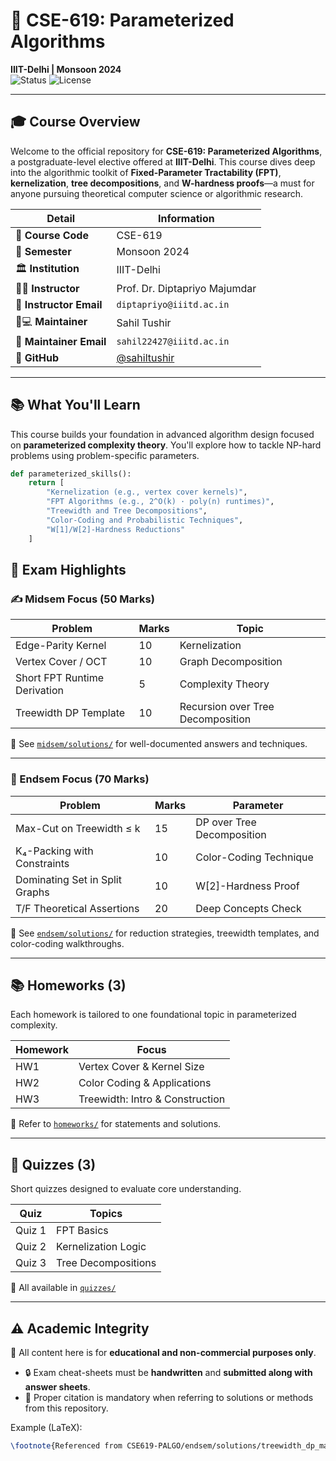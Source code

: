 # 🧩 CSE-619: Parameterized Algorithms  
**IIIT-Delhi | Monsoon 2024**  
![Status](https://img.shields.io/badge/Status-Actively_Maintained-brightgreen) ![License](https://img.shields.io/badge/License-CC_BY--NC_4.0-lightgrey)

---

## 🎓 Course Overview

Welcome to the official repository for **CSE-619: Parameterized Algorithms**, a postgraduate-level elective offered at **IIIT-Delhi**. This course dives deep into the algorithmic toolkit of **Fixed-Parameter Tractability (FPT)**, **kernelization**, **tree decompositions**, and **W-hardness proofs**—a must for anyone pursuing theoretical computer science or algorithmic research.

| Detail | Information |
|--------|-------------|
| 📌 **Course Code** | CSE-619 |
| 📅 **Semester** | Monsoon 2024 |
| 🏛 **Institution** | IIIT-Delhi |
| 👨🏫 **Instructor** | Prof. Dr. Diptapriyo Majumdar |
| 📧 **Instructor Email** | `diptapriyo@iiitd.ac.in` |
| 👨💻 **Maintainer** | Sahil Tushir |
| 📧 **Maintainer Email** | `sahil22427@iiitd.ac.in` |
| 🐙 **GitHub** | [@sahiltushir](https://github.com/sahiltushir) |

---

## 📚 What You'll Learn

This course builds your foundation in advanced algorithm design focused on **parameterized complexity theory**. You'll explore how to tackle NP-hard problems using problem-specific parameters.

```python
def parameterized_skills():
    return [
        "Kernelization (e.g., vertex cover kernels)",
        "FPT Algorithms (e.g., 2^O(k) · poly(n) runtimes)",
        "Treewidth and Tree Decompositions",
        "Color-Coding and Probabilistic Techniques",
        "W[1]/W[2]-Hardness Reductions"
    ]
```

## 🧪 Exam Highlights

### ✍️ Midsem Focus (50 Marks)

| Problem                        | Marks | Topic                          |
|-------------------------------|-------|--------------------------------|
| Edge-Parity Kernel            | 10    | Kernelization                  |
| Vertex Cover / OCT            | 10    | Graph Decomposition            |
| Short FPT Runtime Derivation  | 5     | Complexity Theory              |
| Treewidth DP Template         | 10    | Recursion over Tree Decomposition |

📁 See [`midsem/solutions/`](./midsem/solutions/) for well-documented answers and techniques.

---

### 🎯 Endsem Focus (70 Marks)

| Problem                             | Marks | Parameter                     |
|-------------------------------------|-------|-------------------------------|
| Max-Cut on Treewidth ≤ k            | 15    | DP over Tree Decomposition   |
| K₄-Packing with Constraints         | 10    | Color-Coding Technique        |
| Dominating Set in Split Graphs     | 10    | W[2]-Hardness Proof           |
| T/F Theoretical Assertions          | 20    | Deep Concepts Check           |

📁 See [`endsem/solutions/`](./endsem/solutions/) for reduction strategies, treewidth templates, and color-coding walkthroughs.

---

## 📚 Homeworks (3)

Each homework is tailored to one foundational topic in parameterized complexity.

| Homework | Focus                        |
|----------|------------------------------|
| HW1      | Vertex Cover & Kernel Size   |
| HW2      | Color Coding & Applications  |
| HW3      | Treewidth: Intro & Construction |

📁 Refer to [`homeworks/`](./homeworks/) for statements and solutions.

---

## 📝 Quizzes (3)

Short quizzes designed to evaluate core understanding.

| Quiz   | Topics                  |
|--------|--------------------------|
| Quiz 1 | FPT Basics               |
| Quiz 2 | Kernelization Logic      |
| Quiz 3 | Tree Decompositions      |

📁 All available in [`quizzes/`](./quizzes/)

---

## ⚠️ Academic Integrity

📌 All content here is for **educational and non-commercial purposes only**.

- 🔒 Exam cheat-sheets must be **handwritten** and **submitted along with answer sheets**.
- 📎 Proper citation is mandatory when referring to solutions or methods from this repository.

Example (LaTeX):
```latex
\footnote{Referenced from CSE619-PALGO/endsem/solutions/treewidth_dp_maxcut.md}
```

